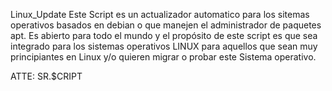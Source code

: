 Linux_Update
Este Script es un actualizador automatico para los sitemas operativos basados en debian o que manejen el administrador de paquetes apt. Es abierto para todo el mundo y el propósito de este script es que sea integrado para los sistemas operativos LINUX para aquellos que sean muy principiantes en Linux y/o quieren migrar o probar este Sistema operativo.

ATTE: SR.$CRIPT
